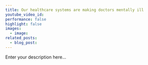 ```yaml
---
title: Our healthcare systems are making doctors mentally ill
youtube_video_id:
performance: false
highlight: false
images:
  - image:
related_posts:
  - blog_post:
---
```


Enter your description here...

